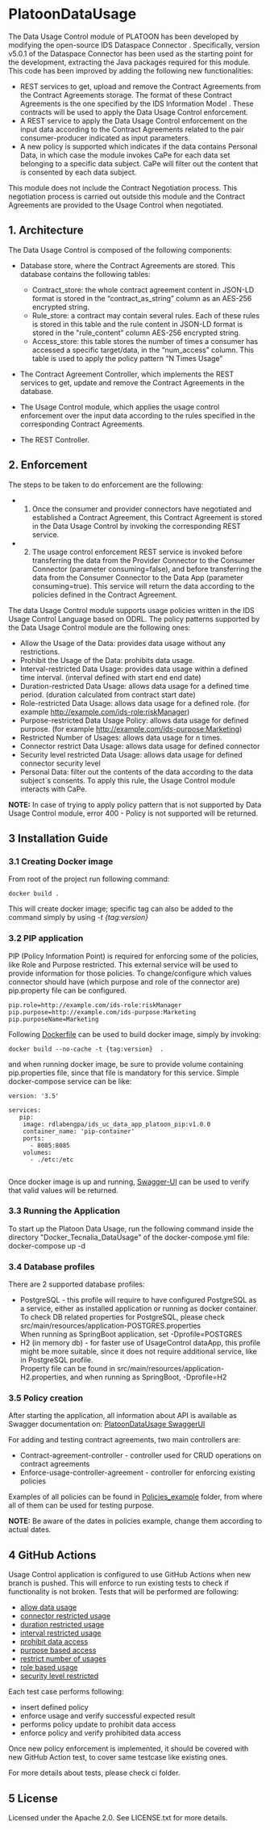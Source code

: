 # PlatoonDataUsage

The Data Usage Control module of PLATOON has been developed by modifying the open-source IDS Dataspace Connector . Specifically, version v5.0.1 of the Dataspace Connector has been used as the starting point for the development, extracting the Java packages required for this module. This code has been improved by adding the following new functionalities:
- 	REST services to get, upload and remove the Contract Agreements from the Contract Agreements storage. The format of these Contract Agreements is the one specified by the IDS Information Model . These contracts will be used to apply the Data Usage Control enforcement.
- 	A REST service to apply the Data Usage Control enforcement on the input data according to the Contract Agreements related to the pair consumer-producer indicated as input parameters.
- 	A new policy is supported which indicates if the data contains Personal Data, in which case the module invokes CaPe for each data set belonging to a specific data subject. CaPe will filter out the content that is consented by each data subject. 

This module does not include the Contract Negotiation process. This negotiation process is carried out outside this module and the Contract Agreements are provided to the Usage Control when negotiated.

## 1. Architecture

The Data Usage Control is composed of the following components:
-	Database store, where the Contract Agreements are stored. This database contains the following tables:
    - Contract_store: the whole contract agreement content in JSON-LD format is stored in the “contract_as_string” column as an AES-256 encrypted string.
    - Rule_store: a contract may contain several rules. Each of these rules is stored in this table and the rule content in JSON-LD format is stored in the "rule_content” column AES-256 encrypted string.
    -	Access_store: this table stores the number of times a consumer has accessed a specific target/data, in the “num_access” column. This table is used to apply the policy pattern “N Times Usage” 
 


- 	The Contract Agreement Controller, which implements the REST services to get, update and remove the Contract Agreements in the database.
- 	The Usage Control module, which applies the usage control enforcement over the input data according to the rules specified in the corresponding Contract Agreements.
- The REST Controller.



## 2. Enforcement

The steps to be taken to do enforcement are the following:
- 1. Once the consumer and provider connectors have negotiated and established a Contract Agreement, this Contract Agreement is stored in the Data Usage Control by invoking the corresponding REST service.
- 2. The usage control enforcement REST service is invoked before transferring the data from the Provider Connector to the Consumer Connector (parameter consuming=false), and before transferring the data from the Consumer Connector to the Data App (parameter consuming=true). This service will return the data according to the policies defined in the Contract Agreement.

The data Usage Control module supports usage policies written in the IDS Usage Control Language  based on ODRL. The policy patterns supported by the Data Usage Control module are the following ones:
- Allow the Usage of the Data: provides data usage without any restrictions.
- Prohibit the Usage of the Data: prohibits data usage.
- Interval-restricted Data Usage: provides data usage within a defined time interval. (interval defined with start end end date)
- Duration-restricted Data Usage: allows data usage for a defined time period. (duration calculated from contract start date)
- Role-restricted Data Usage: allows data usage for a defined role. (for example http://example.com/ids-role:riskManager)
- Purpose-restricted Data Usage Policy: allows data usage for defined purpose. (for example http://example.com/ids-purpose:Marketing)
- Restricted Number of Usages: allows data usage for n times. 
- Connector restrict Data Usage: allows data usage for defined connector
- Security level restricted Data Usage: allows data usage for defined connector security level
- Personal Data: filter out the contents of the data according to the data subject´s consents. To apply this rule, the Usage Control module interacts with CaPe.

**NOTE:** In case of trying to apply policy pattern that is not supported by Data Usage Control module, error 400 - Policy is not supported will be returned.

## 3  Installation Guide


### 3.1 Creating Docker image

From root of the project run following command:

```
docker build .

```

This will create docker image; specific tag can also be added to the command simply by using *-t {tag:version}* 

### 3.2 PIP application

PIP (Policy Information Point) is required for enforcing some of the policies, like Role and Purpose restricted. This external service will be used to provide information for those policies.
To change/configure which values connector should have (which purpose and role of the connector are) pip.property file can be configured.

```
pip.role=http://example.com/ids-role:riskManager
pip.purpose=http://example.com/ids-purpose:Marketing
pip.purposeName=Marketing
```

Following [Dockerfile](Docker_Tecnalia_DataUsage\pip\Dockerfile) can be used to build docker image, simply by invoking:

```
docker build --no-cache -t {tag:version}  . 
```

and when running docker image, be sure to provide volume containing pip.properties file, since that file is mandatory for this service. Simple docker-compose service can be like:

```
version: '3.5'

services:
   pip:
    image: rdlabengpa/ids_uc_data_app_platoon_pip:v1.0.0
    container_name: 'pip-container'
    ports:
      - 8085:8085
    volumes:
      - ./etc:/etc
      
```

Once docker image is up and running, [Swagger-UI](http://localhost:8085/DataUsage/Pip/1.0/swagger-ui/#/) can be used to verify that valid values will be returned.

### 3.3 Running the Application

To start up the Platoon Data Usage, run the following command inside the directory "Docker_Tecnalia_DataUsage" of the docker-compose.yml file: docker-compose up -d

### 3.4 Database profiles

There are 2 supported database profiles:

 - PostgreSQL - this profile will require to have configured PostgreSQL as a service, either as installed application or running as docker container. To check DB related properties for PostgreSQL, please check src/main/resources/application-POSTGRES.properties</br>
 When running as SpringBoot application, set -Dprofile=POSTGRES
 - H2 (in memory db) - for faster use of UsageControl dataApp, this profile might be more suitable, since it does not require additional service, like in PostgreSQL profile.</br>
 Property file can be found in src/main/resources/application-H2.properties, and when running as SpringBoot, -Dprofile=H2
 
### 3.5 Policy creation

After starting the application, all information about API is available as Swagger documentation on: [PlatoonDataUsage SwaggerUI](https://localhost:8080/platoontec/PlatoonDataUsage/1.0/swagger-ui/index.html?configUrl=/platoontec/PlatoonDataUsage/1.0/v3/api-docs/swagger-config#/)


For adding and testing contract agreements, two main controllers are:

 - Contract-agreement-controller - controller used for CRUD operations on contract agreements
 - Enforce-usage-controller-agreement - controller for enforcing existing policies
 
Examples of all policies can be found in [Policies_example](./Policies_example/) folder, from where all of them can be used for testing purpose.

**NOTE:** Be aware of the dates in policies example, change them according to actual dates. 

## 4 GitHub Actions

Usage Control application is configured to use GitHub Actions when new branch is pushed. This will enforce to run existing tests to check if functionality is not broken. Tests that will be performed are following:


* [allow data usage](Policies_example/allow_data_usage.json)
* [connector restricted usage](Policies_example/connector_restrict_data_usage.json)
* [duration restricted usage](Policies_example/duration_restricted_data_usage.json)
* [interval restricted usage](Policies_example/interval_restricted_data_usage.json)
* [prohibit data access](Policies_example/prohibit_data_usage.json)
* [purpose based access](Policies_example/purpose_based_data_usage.json)
* [restrict number of usages](Policies_example/restricted_number_of_usages_data_usage.json)
* [role based usage](Policies_example/role_base_data_usage.json)
* [security level restricted](Policies_example/security_level_access_data_usage.json)

Each test case performs following:

 - insert defined policy
 - enforce usage and verify successful expected result
 - performs policy update to prohibit data access
 - enforce policy and verify prohibited data access

Once new policy enforcement is implemented, it should be covered with new GitHub Action test, to cover same testcase like existing ones.

For more details about tests, please check ci folder.

## 5 License

Licensed under the Apache 2.0. See LICENSE.txt for more details. 
